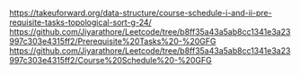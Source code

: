 https://takeuforward.org/data-structure/course-schedule-i-and-ii-pre-requisite-tasks-topological-sort-g-24/
https://github.com/Jiyarathore/Leetcode/tree/b8ff35a43a5ab8cc1341e3a23997c303e4315ff2/Prerequisite%20Tasks%20-%20GFG
https://github.com/Jiyarathore/Leetcode/tree/b8ff35a43a5ab8cc1341e3a23997c303e4315ff2/Course%20Schedule%20-%20GFG
